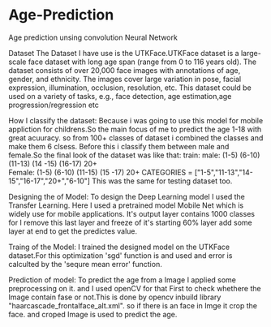 # Age-Prediction
Age prediction  unsing convolution Neural Network

Dataset
The Dataset I have use is the UTKFace.UTKFace dataset is a large-scale face dataset with long age span (range from 0 to 116 years old).
The dataset consists of over 20,000 face images with annotations of age, gender, and ethnicity. The images cover large variation in pose,
facial expression, illumination, occlusion, resolution, etc. This dataset could be used on a variety of tasks, e.g., face detection, age 
estimation,age progression/regression etc

How I classify the dataset:
Because i was going to use this model for mobile appliction for childrens.So the main focus of me to predict the age 1-18 with great acuuracy.
so from 100+ classes of dataset i combined the classes and make them 6 clsess. Before this i classify them between male and female.So the 
final look of the dataset was like that:
train:
     male:
        (1-5)
        (6-10)
        (11-13)
        (14 -15)
        (16-17)
        20+  
    Female:
        (1-5)
        (6-10)
        (11-15)
        (15 -17)
        20+
CATEGORIES = ["1-5","11-13","14-15","16-17","20+","6-10"]
This was the same for testing dataset too.

Designing the of Model:
To design the Deep Learning model I used the Transfer Learning. Here I used a pretrained model Mobile Net which is widely use for mobile applications.
It's output layer contains 1000 classes for I remove this last layer and freeze of it's starting 60% layer add some layer at end to get the
predictes value.

Traing of the Model:
I trained the designed model on the UTKFace dataset.For this optimization 'sgd' function is and used and error is calculted by the 'sequre mean error' function.

Prediction of model:
To predict the age from a Image I applied some preprocessing on it. and I  used openCV for that
First to check whethere the Image contain fase or not.This is done by opencv inbuild library "haarcascade_frontalface_alt.xml".
so if there is an face in Imge it crop the face. and croped Image is used to predict the age.

    
        
        
